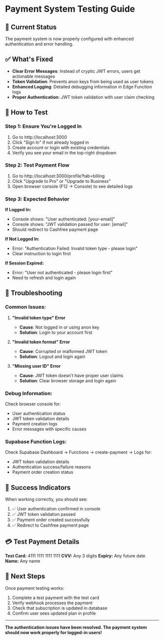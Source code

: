 # Payment System Testing Guide

## 🎯 Current Status
The payment system is now properly configured with enhanced authentication and error handling.

## ✅ What's Fixed
- **Clear Error Messages**: Instead of cryptic JWT errors, users get actionable messages
- **Token Validation**: Prevents anon keys from being used as user tokens
- **Enhanced Logging**: Detailed debugging information in Edge Function logs
- **Proper Authentication**: JWT token validation with user claim checking

## 🧪 How to Test

### **Step 1: Ensure You're Logged In**
1. Go to http://localhost:3000
2. Click "Sign In" if not already logged in
3. Create account or login with existing credentials
4. Verify you see your email in the top-right dropdown

### **Step 2: Test Payment Flow**
1. Go to http://localhost:3000/profile?tab=billing
2. Click "Upgrade to Pro" or "Upgrade to Business"
3. Open browser console (F12 → Console) to see detailed logs

### **Step 3: Expected Behavior**

**If Logged In:**
- Console shows: "User authenticated: [your-email]"
- Console shows: "JWT validation passed for user: [email]"
- Should redirect to Cashfree payment page

**If Not Logged In:**
- Error: "Authentication Failed: Invalid token type - please login"
- Clear instruction to login first

**If Session Expired:**
- Error: "User not authenticated - please login first"
- Need to refresh and login again

## 🔧 Troubleshooting

### **Common Issues:**

1. **"Invalid token type" Error**
   - **Cause**: Not logged in or using anon key
   - **Solution**: Login to your account first

2. **"Invalid token format" Error**
   - **Cause**: Corrupted or malformed JWT token
   - **Solution**: Logout and login again

3. **"Missing user ID" Error**
   - **Cause**: JWT token doesn't have proper user claims
   - **Solution**: Clear browser storage and login again

### **Debug Information:**
Check browser console for:
- User authentication status
- JWT token validation details
- Payment creation logs
- Error messages with specific causes

### **Supabase Function Logs:**
Check Supabase Dashboard → Functions → create-payment → Logs for:
- JWT token validation details
- Authentication success/failure reasons
- Payment order creation status

## 🎉 Success Indicators

When working correctly, you should see:
1. ✅ User authentication confirmed in console
2. ✅ JWT token validation passed
3. ✅ Payment order created successfully
4. ✅ Redirect to Cashfree payment page

## 💳 Test Payment Details

**Test Card:** 4111 1111 1111 1111
**CVV:** Any 3 digits
**Expiry:** Any future date
**Name:** Any name

## 🚀 Next Steps

Once payment testing works:
1. Complete a test payment with the test card
2. Verify webhook processes the payment
3. Check that subscription is updated in database
4. Confirm user sees updated plan in profile

---

**The authentication issues have been resolved. The payment system should now work properly for logged-in users!**